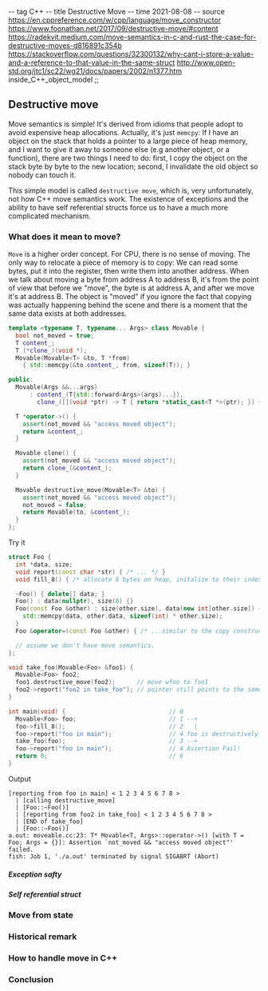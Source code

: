 -- tag C++
-- title Destructive Move
-- time 2021-08-08
-- source https://en.cppreference.com/w/cpp/language/move_constructor
          https://www.foonathan.net/2017/09/destructive-move/#content
          https://radekvit.medium.com/move-semantics-in-c-and-rust-the-case-for-destructive-moves-d816891c354b
          https://stackoverflow.com/questions/32300132/why-cant-i-store-a-value-and-a-reference-to-that-value-in-the-same-struct
          http://www.open-std.org/jtc1/sc22/wg21/docs/papers/2002/n1377.htm
          inside_C++_object_model
;;

## Destructive move

Move semantics is simple! It's derived from idioms that people adopt to avoid expensive heap allocations. Actually, it's just `memcpy`: If I have an object on the stack that holds a pointer to a large piece of heap memory, and I want to give it away to someone else (e.g another object, or a function), there are two things I need to do: first, I copy the object on the stack byte by byte to the new location; second, I invalidate the old object so nobody can touch it.

This simple model is called `destructive move`, which is, very unfortunately, not how C++ move semantics work. The existence of exceptions and the ability to have self referential structs force us to have a much more complicated mechanism.

### What does it mean to move?
`Move` is a higher order concept. For CPU, there is no sense of moving. The only way to relocate a piece of memory is to copy: We can read some bytes, put it into the register, then write them into another address. When we talk about moving a byte from address A to address B, it's from the point of view that before we "move", the byte is at address A, and after we move it's at address B. The object is "moved" if you ignore the fact that copying was actually happening behind the scene and there is a moment that the same data exists at both addresses.

```c++
template <typename T, typename... Args> class Movable {
  bool not_moved = true;
  T content_;
  T (*clone_)(void *);
  Movable(Movable<T> &to, T *from)
    { std::memcpy(&to.content_, from, sizeof(T)); }

public:
  Movable(Args &&...args)
      : content_(T{std::forward<Args>(args)...}),
        clone_([](void *ptr) -> T { return *static_cast<T *>(ptr); }) {}

  T *operator->() {
    assert(not_moved && "access moved object");
    return &content_;
  }

  Movable clone() {
    assert(not_moved && "access moved object");
    return clone_(&content_);
  }

  Movable destructive_move(Movable<T> &to) {
    assert(not_moved && "access moved object");
    not_moved = false;
    return Movable(to, &content_);
  }
};
```

Try it

```C++
struct Foo {
  int *data, size;
  void report(const char *str) { /* ... */ }
  void fill_8() { /* allocate 8 bytes on heap, initalize to their index */ }

  ~Foo() { delete[] data; }
  Foo() : data(nullptr), size(0) {}
  Foo(const Foo &other) : size(other.size), data(new int[other.size]) {
    std::memcpy(data, other.data, sizeof(int) * other.size);
  }
  Foo &operator=(const Foo &other) { /* ...similar to the copy constructor */ }

  // assume we don't have move semantics.
};

void take_foo(Movable<Foo> &foo1) {
  Movable<Foo> foo2;
  foo1.destructive_move(foo2);      // move wfoo to foo1
  foo2->report("foo2 in take_foo"); // pointer still points to the same place
}

int main(void) {                             // 0
  Movable<Foo> foo;                          // 1 --+
  foo->fill_8();                             // 2   |
  foo->report("foo in main");                // 4 foo is destructively moved.
  take_foo(foo);                             // 3 --+
  foo->report("foo in main");                // 4 Assertion Fail!
  return 0;                                  // 6
}
```
Output

```
[reporting from foo in main] < 1 2 3 4 5 6 7 8 >
  | [calling destructive_move]
  | [Foo::~Foo()]
  | [reporting from foo2 in take_foo] < 1 2 3 4 5 6 7 8 >
  | [END of take_foo]
  | [Foo::~Foo()]
a.out: moveable.cc:23: T* Movable<T, Args>::operator->() [with T = Foo; Args = {}]: Assertion `not_moved && "access moved object"' failed.
fish: Job 1, './a.out' terminated by signal SIGABRT (Abort)
```

##### Exception safty

##### Self referential struct


### Move from state

### Historical remark

### How to handle move in C++

### Conclusion

